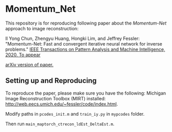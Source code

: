 # Momentum_Net

This repository is for reproducing following paper
about the *Momentum-Net* approach to image reconstruction: 

Il Yong Chun, Zhengyu Huang, Hongki Lim, and Jeffrey Fessler:
"Momentum-Net: Fast and convergent iterative neural network for inverse problems."
[IEEE Transactions on Pattern Analysis and Machine Intelligence, 2020. To appear](https://doi.org/10.1109/TPAMI.2020.3012955)

[arXiv version of paper.](https://arxiv.org/pdf/1907.11818)


## Setting up and Reproducing

To reproduce the paper, please make sure you have the following:
Michigan Image Reconstruction Toolbox (MIRT) installed:
http://web.eecs.umich.edu/~fessler/code/index.html.  

Modify paths in `pcodes_init.m` and `train_iy.py` in `mypcodes` folder.

Then run `main_maptorch_ctrecon_ldEst_DeltaEst.m`.
